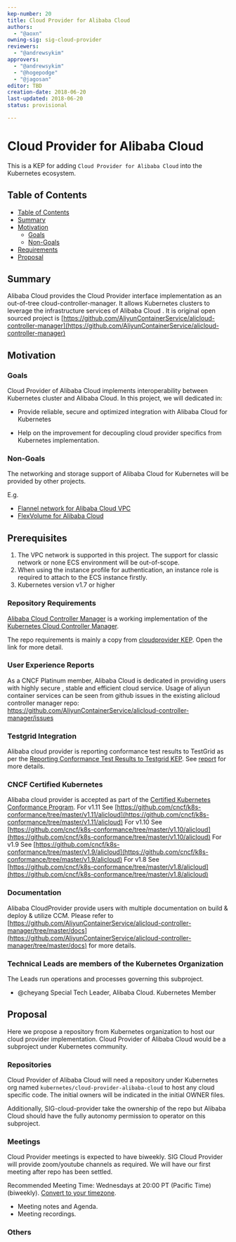 ```yaml
---
kep-number: 20
title: Cloud Provider for Alibaba Cloud
authors:
  - "@aoxn"
owning-sig: sig-cloud-provider
reviewers:
  - "@andrewsykim"
approvers:
  - "@andrewsykim"
  - "@hogepodge"
  - "@jagosan"
editor: TBD
creation-date: 2018-06-20
last-updated: 2018-06-20
status: provisional

---
```


# Cloud Provider for Alibaba Cloud

This is a KEP for adding ```Cloud Provider for Alibaba Cloud``` into the Kubernetes ecosystem.

## Table of Contents

* [Table of Contents](#table-of-contents)
* [Summary](#summary)
* [Motivation](#motivation)
    * [Goals](#goals)
    * [Non-Goals](#non-goals)
* [Requirements](#requirements)
* [Proposal](#proposal)

## Summary

Alibaba Cloud provides the Cloud Provider interface implementation as an out-of-tree cloud-controller-manager. It allows Kubernetes clusters to leverage the infrastructure services of Alibaba Cloud .
It is original open sourced project is [https://github.com/AliyunContainerService/alicloud-controller-manager](https://github.com/AliyunContainerService/alicloud-controller-manager)

## Motivation

### Goals

Cloud Provider of Alibaba Cloud  implements interoperability between Kubernetes cluster and Alibaba Cloud. In this project, we will dedicated in:
- Provide reliable, secure and optimized integration with Alibaba Cloud for Kubernetes

- Help on the improvement for decoupling cloud provider specifics from Kubernetes implementation.



### Non-Goals

The networking and storage support of Alibaba Cloud for Kubernetes will be provided by other projects.

E.g.

* [Flannel network for Alibaba Cloud VPC](https://github.com/coreos/flannel)
* [FlexVolume for Alibaba Cloud](https://github.com/AliyunContainerService/flexvolume)


## Prerequisites

1. The VPC network is supported in this project. The support for classic network or none ECS environment will be out-of-scope.
2. When using the instance profile for authentication, an instance role is required to attach to the ECS instance firstly.
3. Kubernetes version v1.7 or higher

### Repository Requirements

[Alibaba Cloud Controller Manager](https://github.com/AliyunContainerService/alicloud-controller-manager) is a working implementation of the [Kubernetes Cloud Controller Manager](https://kubernetes.io/docs/tasks/administer-cluster/running-cloud-controller/).

The repo requirements is mainly a copy from [cloudprovider KEP](https://github.com/kubernetes/community/blob/master/keps/sig-cloud-provider/0002-cloud-controller-manager.md#repository-requirements). Open the link for more detail.

### User Experience Reports
As a CNCF Platinum member, Alibaba Cloud is dedicated in providing users with highly secure , stable and efficient cloud service.
Usage of aliyun container services can be seen from github issues in the existing alicloud controller manager repo: https://github.com/AliyunContainerService/alicloud-controller-manager/issues

### Testgrid Integration
 Alibaba cloud provider is reporting conformance test results to TestGrid as per the [Reporting Conformance Test Results to Testgrid KEP](https://github.com/kubernetes/community/blob/master/keps/sig-cloud-provider/0003-testgrid-conformance-e2e.md).
 See [report](https://k8s-testgrid.appspot.com/conformance-alibaba-cloud-provider#Alibaba%20Cloud%20Provider,%20v1.10) for more details.

### CNCF Certified Kubernetes
 Alibaba cloud provider is accepted as part of the [Certified Kubernetes Conformance Program](https://github.com/cncf/k8s-conformance).
 For v1.11 See [https://github.com/cncf/k8s-conformance/tree/master/v1.11/alicloud](https://github.com/cncf/k8s-conformance/tree/master/v1.11/alicloud)
 For v1.10 See [https://github.com/cncf/k8s-conformance/tree/master/v1.10/alicloud](https://github.com/cncf/k8s-conformance/tree/master/v1.10/alicloud)
 For v1.9 See [https://github.com/cncf/k8s-conformance/tree/master/v1.9/alicloud](https://github.com/cncf/k8s-conformance/tree/master/v1.9/alicloud)
 For v1.8 See [https://github.com/cncf/k8s-conformance/tree/master/v1.8/alicloud](https://github.com/cncf/k8s-conformance/tree/master/v1.8/alicloud)

### Documentation
 
 Alibaba CloudProvider provide users with multiple documentation on build & deploy & utilize CCM. Please refer to [https://github.com/AliyunContainerService/alicloud-controller-manager/tree/master/docs](https://github.com/AliyunContainerService/alicloud-controller-manager/tree/master/docs) for more details.
 
### Technical Leads are members of the Kubernetes Organization

The Leads run operations and processes governing this subproject.

-  @cheyang Special Tech Leader, Alibaba Cloud. Kubernetes Member

## Proposal

Here we propose a repository from Kubernetes organization to host our cloud provider implementation.  Cloud Provider of Alibaba Cloud would be a subproject under Kubernetes community.

### Repositories

Cloud Provider of Alibaba Cloud will need a repository under Kubernetes org named ```kubernetes/cloud-provider-alibaba-cloud``` to host any cloud specific code.
The initial owners will be indicated in the initial OWNER files.

Additionally, SIG-cloud-provider take the ownership of the repo but Alibaba Cloud should have the fully autonomy permission to operator on this subproject.

### Meetings

Cloud Provider meetings is expected to have biweekly. SIG Cloud Provider will provide zoom/youtube channels as required. We will have our first meeting after repo has been settled.

Recommended Meeting Time: Wednesdays at 20:00 PT (Pacific Time) (biweekly). [Convert to your timezone](http://www.thetimezoneconverter.com/?t=20:00&tz=PT%20%28Pacific%20Time%29).
- Meeting notes and Agenda.
- Meeting recordings.


### Others
